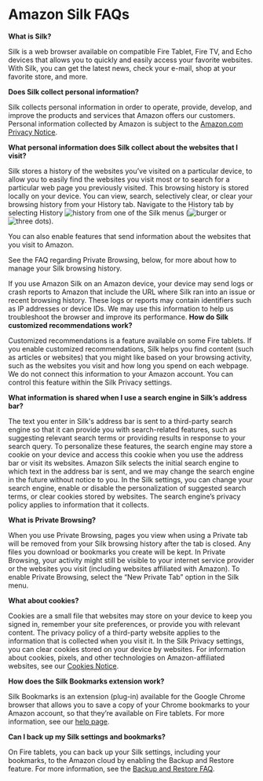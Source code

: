 Amazon Silk FAQs
================

**What is Silk?**

Silk is a web browser available on compatible Fire Tablet, Fire TV, and Echo devices that allows you to quickly and easily access your favorite websites. With Silk, you can get the latest news, check your e-mail, shop at your favorite store, and more.

**Does Silk collect personal information?**

Silk collects personal information in order to operate, provide, develop, and improve the products and services that Amazon offers our customers. Personal information collected by Amazon is subject to the [Amazon.com Privacy Notice](https://www.amazon.com/privacy).

**What personal information does Silk collect about the websites that I visit?**

Silk stores a history of the websites you’ve visited on a particular device, to allow you to easily find the websites you visit most or to search for a particular web page you previously visited. This browsing history is stored locally on your device. You can view, search, selectively clear, or clear your browsing history from your History tab. Navigate to the History tab by selecting History ![history](https://m.media-amazon.com/images/G/01/support_images/GUID-D466ADFD-9C06-4851-A2A3-825D5ED1565E_en-US.jpg) from one of the Silk menus (![burger](https://m.media-amazon.com/images/G/01/support_images/GUID-512A76B7-C038-4242-B51E-6EECED8FFA3D_en-US.png) or ![three dots](https://m.media-amazon.com/images/G/01/support_images/GUID-C964D580-E8A4-4E5C-8B35-6DA195BFB292_en-US.png)).

You can also enable features that send information about the websites that you visit to Amazon.

See the FAQ regarding Private Browsing, below, for more about how to manage your Silk browsing history.

If you use Amazon Silk on an Amazon device, your device may send logs or crash reports to Amazon that include the URL where Silk ran into an issue or recent browsing history. These logs or reports may contain identifiers such as IP addresses or device IDs. We may use this information to help us troubleshoot the browser and improve its performance. **How do Silk customized recommendations work?**

Customized recommendations is a feature available on some Fire tablets. If you enable customized recommendations, Silk helps you find content (such as articles or websites) that you might like based on your browsing activity, such as the websites you visit and how long you spend on each webpage. We do not connect this information to your Amazon account. You can control this feature within the Silk Privacy settings.

**What information is shared when I use a search engine in Silk’s address bar?**

The text you enter in Silk's address bar is sent to a third-party search engine so that it can provide you with search-related features, such as suggesting relevant search terms or providing results in response to your search query. To personalize these features, the search engine may store a cookie on your device and access this cookie when you use the address bar or visit its websites. Amazon Silk selects the initial search engine to which text in the address bar is sent, and we may change the search engine in the future without notice to you. In the Silk settings, you can change your search engine, enable or disable the personalization of suggested search terms, or clear cookies stored by websites. The search engine’s privacy policy applies to information that it collects.

**What is Private Browsing?**

When you use Private Browsing, pages you view when using a Private tab will be removed from your Silk browsing history after the tab is closed. Any files you download or bookmarks you create will be kept. In Private Browsing, your activity might still be visible to your internet service provider or the websites you visit (including websites affiliated with Amazon). To enable Private Browsing, select the “New Private Tab” option in the Silk menu.

**What about cookies?**

Cookies are a small file that websites may store on your device to keep you signed in, remember your site preferences, or provide you with relevant content. The privacy policy of a third-party website applies to the information that is collected when you visit it. In the Silk Privacy settings, you can clear cookies stored on your device by websites. For information about cookies, pixels, and other technologies on Amazon-affiliated websites, see our [Cookies Notice](https://www.amazon.com/gp/help/customer/display.html?nodeId=GVASXV5UZ64R4Y25).

**How does the Silk Bookmarks extension work?**

Silk Bookmarks is an extension (plug-in) available for the Google Chrome browser that allows you to save a copy of your Chrome bookmarks to your Amazon account, so that they’re available on Fire tablets. For more information, see our [help page](https://www.amazon.com/gp/help/customer/display.html?nodeId=201829650).

**Can I back up my Silk settings and bookmarks?**

On Fire tablets, you can back up your Silk settings, including your bookmarks, to the Amazon cloud by enabling the Backup and Restore feature. For more information, see the [Backup and Restore FAQ](https://www.amazon.com/gp/help/customer/display.html?nodeId=201604180).